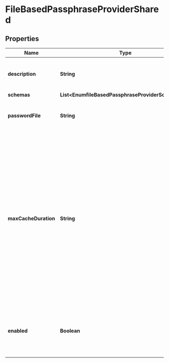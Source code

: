 

# FileBasedPassphraseProviderShared


## Properties

| Name | Type | Description | Notes |
|------------ | ------------- | ------------- | -------------|
|**description** | **String** | A description for this Passphrase Provider |  [optional] |
|**schemas** | **List&lt;EnumfileBasedPassphraseProviderSchemaUrn&gt;** |  |  |
|**passwordFile** | **String** | The path to the file containing the passphrase. |  |
|**maxCacheDuration** | **String** | The maximum length of time that the passphrase provider may cache the passphrase that has been read from the target file. A value of zero seconds indicates that the provider should always attempt to read the passphrase from the file. |  [optional] |
|**enabled** | **Boolean** | Indicates whether this Passphrase Provider is enabled for use in the server. |  |



